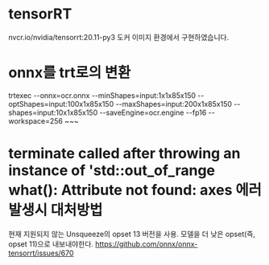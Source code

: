 # tensorRT

nvcr.io/nvidia/tensorrt:20.11-py3 도커 이미지 환경에서 구현하였습니다.


# onnx를 trt로의 변환

trtexec --onnx=ocr.onnx --minShapes=input:1x1x85x150 --optShapes=input:100x1x85x150 --maxShapes=input:200x1x85x150 --shapes=input:10x1x85x150 --saveEngine=ocr.engine --fp16 --workspace=256 ~~~

# terminate called after throwing an instance of 'std::out_of_range what(): Attribute not found: axes 에러 발생시 대처방법
현재 지원되지 않는 Unsqueeze의 opset 13 버전을 사용. 모델을 더 낮은 opset(즉, opset 11)으로 내보내야한다.
https://github.com/onnx/onnx-tensorrt/issues/670
